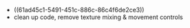 - ((61ad45c1-5491-451c-886c-86c4f6de2ce3))
- clean up code, remove texture mixing & movement controls